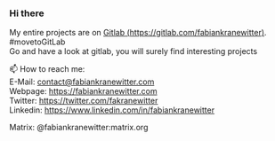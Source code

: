 ### Hi there


My entire projects are on [Gitlab (https://gitlab.com/fabiankranewitter)](https://gitlab.com/fabiankranewitter). \#movetoGitLab  
Go and have a look at gitlab, you will surely find interesting projects


📫 How to reach me:  
E-Mail: contact@fabiankranewitter.com  
Webpage: https://fabiankranewitter.com  
Twitter: https://twitter.com/fakranewitter  
Linkedin: https://www.linkedin.com/in/fabiankranewitter  

Matrix: @fabiankranewitter:matrix.org

